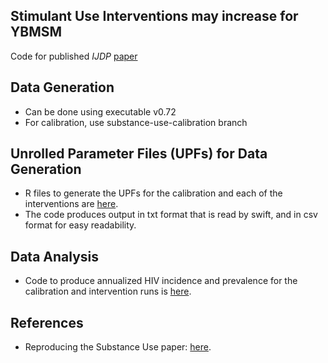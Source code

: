 ## Stimulant Use Interventions may increase for YBMSM
Code for published _IJDP_ [paper](https://www.sciencedirect.com/science/article/pii/S0955395922000482)

## Data Generation
 - Can be done using executable v0.72
 - For calibration, use substance-use-calibration branch

## Unrolled Parameter Files (UPFs) for Data Generation
 - R files to generate the UPFs for the calibration and each of the interventions are [here](https://github.com/khanna7/BARS/tree/substance-use-paper/transmission_model/swift_proj/data).
 - The code produces output in txt format that is read by swift, and in csv format for easy readability. 

## Data Analysis 
 - Code to produce annualized HIV incidence and prevalence for the calibration and intervention runs is [here](https://github.com/khanna7/BARS/tree/substance-use-paper/BARS/transmission_model/swift_proj/experiments/12sc). 

## References
 - Reproducing the Substance Use paper: [here](https://docs.google.com/document/d/1kBYcfFggprRSXzcmTQX56o1Kt_I4UqoT-YSLla2lpjQ/edit?usp=sharing).

